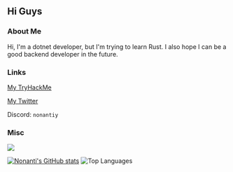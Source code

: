 ## Hi Guys
### About Me
Hi, I'm a dotnet developer, but I'm trying to learn Rust. I also hope I can be a good backend developer in the future.
### Links
 [My TryHackMe](https://tryhackme.com/p/nonantiy)
 
 [My Twitter](https://x.com/NonantiyII)
 
 Discord: `nonantiy`

 
 ### Misc
 
 <img src="https://komarev.com/ghpvc/?username=Nonanti&color=blueviolet">

 
 [![Nonanti's GitHub stats](https://github-readme-stats.vercel.app/api?username=Nonanti)](https://github.com/anuraghazra/github-readme-stats)
 ![Top Languages](https://github-readme-stats.vercel.app/api/top-langs/?username=Nonanti)
